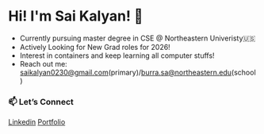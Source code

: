 # Hi! I'm Sai Kalyan! 👋

- Currently pursuing master degree in CSE @ Northeastern Univeristy🇺🇸
- Actively Looking for New Grad roles for 2026!
- Interest in containers and keep learning all computer stuffs!
- Reach out me: saikalyan0230@gmail.com(primary)/burra.sa@northeastern.edu(school)



### 📫 Let’s Connect

[Linkedin](https://www.linkedin.com/in/sai-kalyan-burra/)
[Portfolio](https://saikalyanbportfolio.vercel.app)
